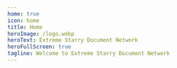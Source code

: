 ```yaml
---
home: true
icon: home
title: Home
heroImage: /logo.webp
heroText: Extreme Starry Document Network
heroFullScreen: true
tagline: Welcome to Extreme Starry Document Network
---
```


